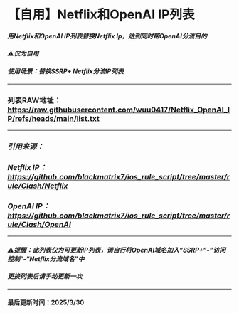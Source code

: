 # 【自用】Netflix和OpenAI IP列表

#### *用Netflix和OpenAI IP列表替换Netflix Ip，达到同时帮OpenAI分流目的*

#### *⚠️仅为自用*

#### *使用场景：替换SSRP+ Netflix分流IP列表*

---

### 列表RAW地址： https://raw.githubusercontent.com/wuu0417/Netflix_OpenAI_IP/refs/heads/main/list.txt

---

### *引用来源：*

### *Netflix IP：https://github.com/blackmatrix7/ios_rule_script/tree/master/rule/Clash/Netflix*

### *OpenAI IP： https://github.com/blackmatrix7/ios_rule_script/tree/master/rule/Clash/OpenAI*

---

#### *⚠️提醒：此列表仅为可更新IP列表，请自行将OpenAI域名加入“SSRP+“-”访问控制”-“Netflix分流域名”中*

#### *更换列表后请手动更新一次*

---

#### 最后更新时间：2025/3/30
